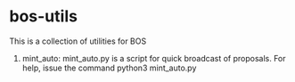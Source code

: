 # bos-utils
This is a collection of utilities for BOS
1. mint_auto: mint_auto.py is a script for quick broadcast of proposals.
  For help, issue the command python3 mint_auto.py
  


